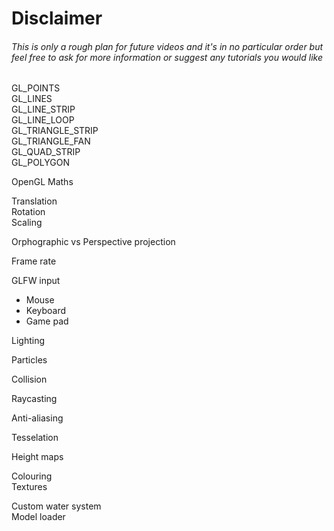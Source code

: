 <h1>Disclaimer</h1>
<h6>This is only a rough plan for future videos and it's in no particular order but feel free to ask for more information or suggest any tutorials you would like</h6>

GL_POINTS<br />
GL_LINES<br />
GL_LINE_STRIP<br />
GL_LINE_LOOP<br />
GL_TRIANGLE_STRIP<br />
GL_TRIANGLE_FAN<br />
GL_QUAD_STRIP<br />
GL_POLYGON<br />

OpenGL Maths<br />

Translation<br />
Rotation<br />
Scaling<br />

Orphographic vs Perspective projection<br />

Frame rate<br />

GLFW input
<ul>
  <li>Mouse</li>
  <li>Keyboard</li>
  <li>Game pad</li>
</ul>

Lighting

Particles<br />

Collision<br />

Raycasting<br />

Anti-aliasing<br />

Tesselation<br />

Height maps<br />


Colouring<br />
Textures<br />

Custom water system<br />
Model loader<br />
